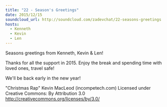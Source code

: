 ```yaml
---
title: "22 - Season's Greetings"
date: 2015/12/15
soundcloud_url: http://soundcloud.com/zadevchat/22-seasons-greetings
hosts:
  - Kenneth
  - Kevin
  - Len
---
```


Seasons greetings from Kenneth, Kevin & Len!

Thanks for all the support in 2015. Enjoy the break and spending time with loved ones, travel safe!

We'll be back early in the new year!

"Christmas Rap" Kevin MacLeod (incompetech.com) 
Licensed under Creative Commons: By Attribution 3.0
http://creativecommons.org/licenses/by/3.0/
